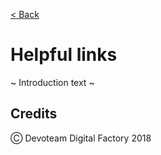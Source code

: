 [< Back](../README.md)

# Helpful links

~ Introduction text ~

## Credits

Ⓒ Devoteam Digital Factory 2018
